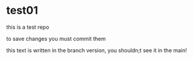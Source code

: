# test01
this is a test repo


to save changes you must commit them


this text is written in the branch version, you shouldn;t see it in the main!
